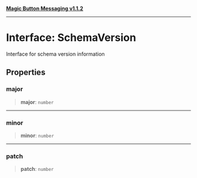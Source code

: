 [**Magic Button Messaging v1.1.2**](../README.md)

***

# Interface: SchemaVersion

Interface for schema version information

## Properties

### major

> **major**: `number`

***

### minor

> **minor**: `number`

***

### patch

> **patch**: `number`
